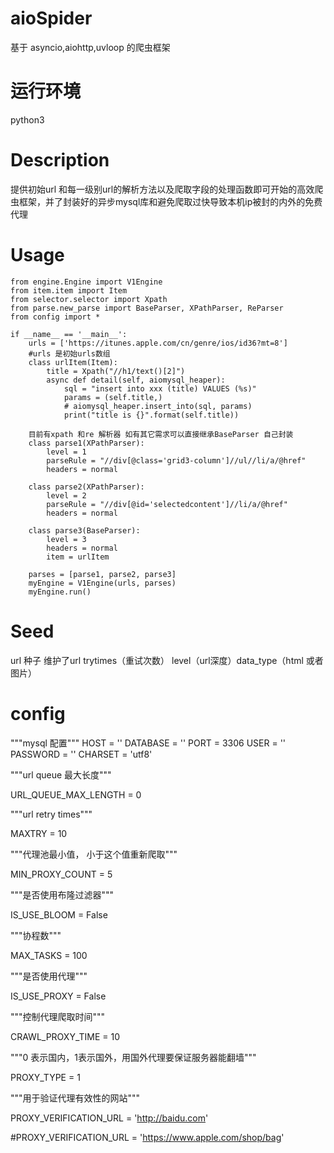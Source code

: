 # aioSpider
基于 asyncio,aiohttp,uvloop 的爬虫框架

# 运行环境
python3

# Description
提供初始url 和每一级别url的解析方法以及爬取字段的处理函数即可开始的高效爬虫框架，并了封装好的异步mysql库和避免爬取过快导致本机ip被封的内外的免费代理

# Usage
	from engine.Engine import V1Engine
	from item.item import Item
	from selector.selector import Xpath
	from parse.new_parse import BaseParser, XPathParser, ReParser
	from config import *
	
	if __name__ == '__main__':
    	urls = ['https://itunes.apple.com/cn/genre/ios/id36?mt=8']
    	#urls 是初始urls数组
		class urlItem(Item):
        	title = Xpath("//h1/text()[2]")
        	async def detail(self, aiomysql_heaper):
            	sql = "insert into xxx (title) VALUES (%s)"
            	params = (self.title,)
            	# aiomysql_heaper.insert_into(sql, params)
            	print("title is {}".format(self.title))
            
    	目前有xpath 和re 解析器 如有其它需求可以直接继承BaseParser 自己封装
    	class parse1(XPathParser):
        	level = 1
        	parseRule = "//div[@class='grid3-column']//ul//li/a/@href"
        	headers = normal

    	class parse2(XPathParser):
        	level = 2
        	parseRule = "//div[@id='selectedcontent']//li/a/@href"
        	headers = normal

    	class parse3(BaseParser):
        	level = 3
        	headers = normal
        	item = urlItem

    	parses = [parse1, parse2, parse3]
    	myEngine = V1Engine(urls, parses)
    	myEngine.run()
    
# Seed
 url 种子 维护了url trytimes（重试次数） level（url深度）data_type（html 或者 图片）
 
# config
 """mysql 配置"""
HOST = ''
DATABASE = ''
PORT = 3306
USER = ''
PASSWORD = ''
CHARSET = 'utf8'

"""url queue 最大长度"""

URL_QUEUE_MAX_LENGTH = 0

"""url retry times"""

MAXTRY = 10

"""代理池最小值， 小于这个值重新爬取"""

MIN_PROXY_COUNT = 5

"""是否使用布隆过滤器"""

IS_USE_BLOOM = False

"""协程数"""

MAX_TASKS = 100

"""是否使用代理"""

IS_USE_PROXY = False

"""控制代理爬取时间"""

CRAWL_PROXY_TIME = 10

"""0 表示国内，1表示国外，用国外代理要保证服务器能翻墙"""

PROXY_TYPE = 1


"""用于验证代理有效性的网站"""

PROXY_VERIFICATION_URL = 'http://baidu.com'

#PROXY_VERIFICATION_URL = 'https://www.apple.com/shop/bag'
